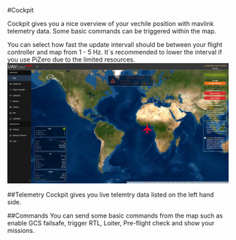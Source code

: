 #Cockpit

Cockpit gives you a nice overview of your vechile position with mavlink telemetry data. Some basic commands can be triggered within the map.

You can select how fast the update intervall should be between your flight controller and map from 1 - 5 Hz. It`s recommended to lower the interval if you use PiZero due to the limited resources.
!['Map'](../images/pages/Cockpit/map_overview.jpg)

<!-- ##In browser video
You are able to receive live video feed from your picam within the map. The video container can be scaled and positioned / dragged anywhere in the window. -->

##Telemetry
Cockpit gives you live telemtry data listed on the left hand side.

##Commands
You can send some basic commands from the map such as enable GCS failsafe, trigger RTL, Loiter, Pre-flight check and show your missions.
